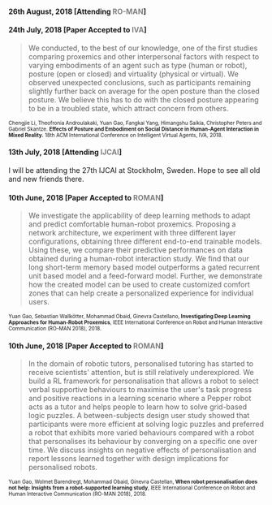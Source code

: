 <style>
.news-link:link, .news-link:visited {
  color: grey;
  text-decoration: none;
}
.news-link:hover {
 background-color: #802;
 color: #fff;
 text-decoration: none;
}
</style>

#### 26th August, 2018 [Attending <a class="news-link" href="ro-man2018.org">RO-MAN</a>]


#### 24th July, 2018 [Paper Accepted to <a class="news-link" href="http://iva2018.westernsydney.edu.au/">IVA</a>]

>We conducted, to the best of our knowledge, one of the first studies comparing proxemics and other interpersonal factors with respect to varying embodiments of an agent such as type (human or robot), posture (open or closed) and virtuality (physical or virtual). We observed unexpected conclusions, such as participants remaining slightly further back on average for the open posture than the closed posture. We believe this has to do with the closed posture appearing to be in a troubled state, which attract concern from others.

<font size="1"> Chengjie Li, Theofronia Androulakaki, Yuan Gao, Fangkai Yang, Himangshu Saikia, Christopher Peters and Gabriel Skantze. <b>Effects of Posture and Embodiment on Social Distance in Human-Agent Interaction in Mixed Reality.</b> 18th ACM International Conference on Intelligent Virtual Agents, IVA, 2018. </font>

#### 13th July, 2018 [Attending <a class="news-link" href="https://www.ijcai-18.org/">IJCAI</a>]

I will be attending the 27th IJCAI at Stockholm, Sweden. Hope to see all old and new friends there. 

#### 10th June, 2018 [Paper Accepted to <a class="news-link" href="http://ro-man2018.org/">ROMAN</a>]

>We investigate the applicability of deep learning methods to adapt and predict comfortable human-robot proxemics. Proposing a network architecture, we experiment with three different layer configurations, obtaining three different end-to-end trainable models. Using these, we compare their predictive performances on data obtained during a human-robot interaction study. We find that our long short-term memory based model outperforms a gated recurrent unit based model and a feed-forward model. Further, we demonstrate how the created model can be used to create customized comfort zones that can help create a personalized experience for individual users.

<font size="1"> Yuan Gao, Sebastian Wallkötter, Mohammad Obaid, Ginevra Castellano, <b>Investigating Deep Learning Approaches for Human-Robot Proxemics</b>, IEEE International Conference on Robot and Human Interactive Communication (RO-MAN 2018), 2018.</font>

#### 10th June, 2018 [Paper Accepted to <a class="news-link" href="http://ro-man2018.org/">ROMAN</a>]

>In the domain of robotic tutors, personalised tutoring has started to receive scientists' attention, but is still relatively underexplored.  We build a RL framework for personalisation that allows a robot to select verbal supportive behaviours to maximise the user's task progress and positive reactions in a learning scenario where a Pepper robot acts as a tutor and helps people to learn how to solve grid-based logic puzzles. A between-subjects design user study showed that participants were more efficient at solving logic puzzles and preferred a robot that exhibits more varied behaviours compared with a robot that personalises its behaviour by converging on a specific one over time. We discuss insights on negative effects of personalisation and report lessons learned together with design implications for personalised robots.

<font size="1"> Yuan Gao, Wolmet Barendregt, Mohammad Obaid, Ginevra Castellan, <b>When robot personalisation does not help: Insights from a robot-supported learning study</b>, IEEE International Conference on Robot and Human Interactive Communication (RO-MAN 2018), 2018.</font>

